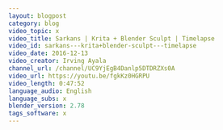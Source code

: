 ```yaml
---
layout: blogpost
category: blog
video_topic: x
video_title: Sarkans | Krita + Blender Sculpt | Timelapse
video_id: sarkans---krita+blender-sculpt---timelapse
video_date: 2016-12-13
video_creator: Irving Ayala
channel_url: /channel/UC9YjEgB4Danlp5DTDRZXs0A
video_url: https://youtu.be/fgkKz0HGRPU
video_length: 0:47:52
language_audio: English
language_subs: x
blender_version: 2.78
tags_software: x
---
```

